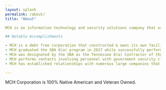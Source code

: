 ```yaml
---
layout: splash
permalink: /about/
title: "About"

MCH is an information technology and security solutions company that uses its extensive knowledge and domain expertise to develop information technology solutions to operate activities of vital importance to companies and government agencies. We consistently exceed our customers’ expectations and are vigilant in our commitment to ethical performance and integrity.

## Notable Accomplishments

- MCH is a debt free corporation that constructed & owns its own facilities, and uses its own working capital.
- MCH graduated the SBA 8(a) program in 2017 while successfully performing numerous federal contracts as a prime contractor.
- MCH was designated by the SBA as the Tennessee 8(a) Contractor of the Year and its President has been designated by the SBA as Tennessee Small Business Person of the Year.
- MCH performs contacts involving personnel with government security clearances as well as commercial advisory services requiring COI clearances.
- MCH has established relationships with numerous large companies that it utilizes as subcontractors when appropriate.

---
```


MCH Corporation is 100% Native American and Veteran Owned.
